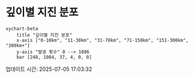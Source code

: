 # 깊이별 지진 분포

```mermaid
xychart-beta
    title "깊이별 지진 분포"
    x-axis ["0-10km", "11-30km", "31-70km", "71-150km", "151-300km", "300km+"]
    y-axis "발생 횟수" 0 --> 1086
    bar [248, 1084, 37, 4, 0, 0]
```

업데이트 시간: 2025-07-05 17:03:32
